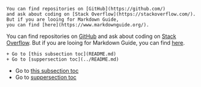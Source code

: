 ```
You can find repositories on [GitHub](https://github.com/)
and ask about coding on [Stack Overflow](https://stackoverflow.com/).
But if you are looing for Markdown Guide,
you can find [here](https://www.markdownguide.org/).
```

You can find repositories on [GitHub](https://github.com/)
and ask about coding on [Stack Overflow](https://stackoverflow.com/).
But if you are looing for Markdown Guide,
you can find [here](https://www.markdownguide.org/).


```
+ Go to [this subsection toc](README.md)
+ Go to [suppersection toc](../README.md)
```

+ Go to [this subsection toc](README.md)
+ Go to [suppersection toc](../README.md)